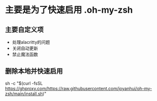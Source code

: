 # 主要是为了快速启用 .oh-my-zsh
## 主要自定义项
- 处理alacritty的问题
- 关闭自动更新
- 禁止魔法函数
## 删除本地并快速启用

‍sh -c "$(curl -fsSL https://ghproxy.com/https://raw.githubusercontent.com/joyanhui/oh-my-zsh/main/install.sh)"

